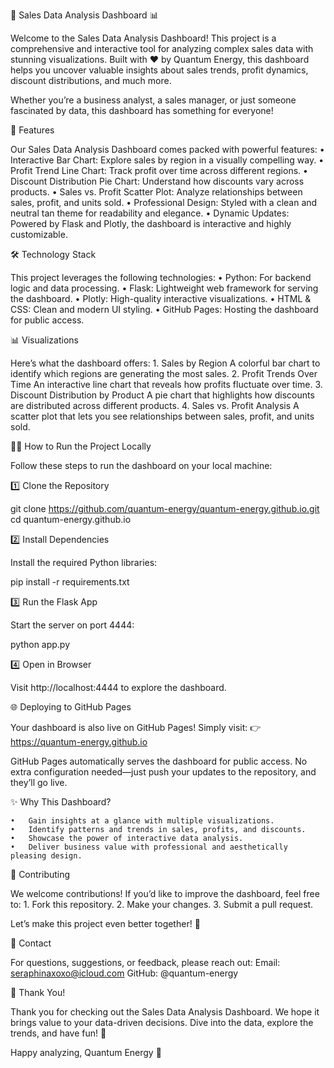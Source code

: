 🎉 Sales Data Analysis Dashboard 📊

Welcome to the Sales Data Analysis Dashboard! This project is a comprehensive and interactive tool for analyzing complex sales data with stunning visualizations. Built with ❤️ by Quantum Energy, this dashboard helps you uncover valuable insights about sales trends, profit dynamics, discount distributions, and much more.

Whether you’re a business analyst, a sales manager, or just someone fascinated by data, this dashboard has something for everyone!

🚀 Features

Our Sales Data Analysis Dashboard comes packed with powerful features:
	•	Interactive Bar Chart: Explore sales by region in a visually compelling way.
	•	Profit Trend Line Chart: Track profit over time across different regions.
	•	Discount Distribution Pie Chart: Understand how discounts vary across products.
	•	Sales vs. Profit Scatter Plot: Analyze relationships between sales, profit, and units sold.
	•	Professional Design: Styled with a clean and neutral tan theme for readability and elegance.
	•	Dynamic Updates: Powered by Flask and Plotly, the dashboard is interactive and highly customizable.

🛠️ Technology Stack

This project leverages the following technologies:
	•	Python: For backend logic and data processing.
	•	Flask: Lightweight web framework for serving the dashboard.
	•	Plotly: High-quality interactive visualizations.
	•	HTML & CSS: Clean and modern UI styling.
	•	GitHub Pages: Hosting the dashboard for public access.

📊 Visualizations

Here’s what the dashboard offers:
	1.	Sales by Region
A colorful bar chart to identify which regions are generating the most sales.
	2.	Profit Trends Over Time
An interactive line chart that reveals how profits fluctuate over time.
	3.	Discount Distribution by Product
A pie chart that highlights how discounts are distributed across different products.
	4.	Sales vs. Profit Analysis
A scatter plot that lets you see relationships between sales, profit, and units sold.

🧑‍💻 How to Run the Project Locally

Follow these steps to run the dashboard on your local machine:

1️⃣ Clone the Repository

git clone https://github.com/quantum-energy/quantum-energy.github.io.git
cd quantum-energy.github.io

2️⃣ Install Dependencies

Install the required Python libraries:

pip install -r requirements.txt

3️⃣ Run the Flask App

Start the server on port 4444:

python app.py

4️⃣ Open in Browser

Visit http://localhost:4444 to explore the dashboard.

🌐 Deploying to GitHub Pages

Your dashboard is also live on GitHub Pages! Simply visit:
👉 https://quantum-energy.github.io

GitHub Pages automatically serves the dashboard for public access. No extra configuration needed—just push your updates to the repository, and they’ll go live.

✨ Why This Dashboard?

	•	Gain insights at a glance with multiple visualizations.
	•	Identify patterns and trends in sales, profits, and discounts.
	•	Showcase the power of interactive data analysis.
	•	Deliver business value with professional and aesthetically pleasing design.

🤝 Contributing

We welcome contributions! If you’d like to improve the dashboard, feel free to:
	1.	Fork this repository.
	2.	Make your changes.
	3.	Submit a pull request.

Let’s make this project even better together! 💪

📧 Contact

For questions, suggestions, or feedback, please reach out:
Email: seraphinaxoxo@icloud.com
GitHub: @quantum-energy

🎉 Thank You!

Thank you for checking out the Sales Data Analysis Dashboard. We hope it brings value to your data-driven decisions. Dive into the data, explore the trends, and have fun! 🚀

Happy analyzing,
Quantum Energy 🌟

